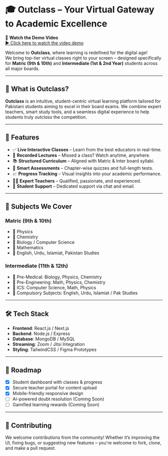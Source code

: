 # 🎓 Outclass – Your Virtual Gateway to Academic Excellence

🎥 **Watch the Demo Video**  
[▶️ Click here to watch the video demo](./outclass.mp4)

Welcome to **Outclass**, where learning is redefined for the digital age!  
We bring top-tier virtual classes right to your screen – designed specifically for **Matric (9th & 10th)** and **Intermediate (1st & 2nd Year)** students across all major boards.

---

## 🚀 What is Outclass?

**Outclass** is an intuitive, student-centric virtual learning platform tailored for Pakistani students aiming to excel in their board exams. We combine expert teachers, smart study tools, and a seamless digital experience to help students truly *outclass* the competition.

---

## 🌟 Features

- ✅ **Live Interactive Classes** – Learn from the best educators in real-time.
- 🎥 **Recorded Lectures** – Missed a class? Watch anytime, anywhere.
- 📚 **Structured Curriculum** – Aligned with Matric & Inter board syllabi.
- 📝 **Smart Assessments** – Chapter-wise quizzes and full-length tests.
- 📈 **Progress Tracking** – Visual insights into your academic performance.
- 👩‍🏫 **Expert Teachers** – Qualified, passionate, and experienced.
- 💬 **Student Support** – Dedicated support via chat and email.

---

## 📖 Subjects We Cover

### Matric (9th & 10th)
- 📘 Physics
- 📗 Chemistry
- 📙 Biology / Computer Science
- 📕 Mathematics
- 📒 English, Urdu, Islamiat, Pakistan Studies

### Intermediate (11th & 12th)
- 📘 Pre-Medical: Biology, Physics, Chemistry
- 📗 Pre-Engineering: Math, Physics, Chemistry
- 📙 ICS: Computer Science, Math, Physics
- 📒 Compulsory Subjects: English, Urdu, Islamiat / Pak Studies

---

## 🛠️ Tech Stack

- **Frontend**: React.js / Next.js  
- **Backend**: Node.js / Express  
- **Database**: MongoDB / MySQL  
- **Streaming**: Zoom / Jitsi Integration  
- **Styling**: TailwindCSS / Figma Prototypes

---

## 🚧 Roadmap

- [x] Student dashboard with classes & progress
- [x] Secure teacher portal for content upload
- [x] Mobile-friendly responsive design
- [ ] AI-powered doubt resolution (Coming Soon)
- [ ] Gamified learning rewards (Coming Soon)

---

## 🤝 Contributing

We welcome contributions from the community! Whether it’s improving the UI, fixing bugs, or suggesting new features – you're welcome to fork, clone, and make a pull request.
